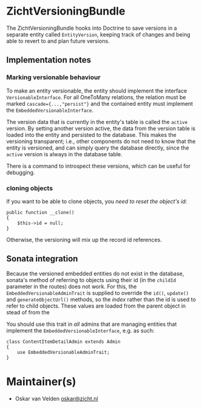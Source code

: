 # ZichtVersioningBundle #

The ZichtVersioningBundle hooks into Doctrine to save versions in a separate entity
called `EntityVersion`, keeping track of changes and being able to revert to and
plan future versions.

## Implementation notes ##

### Marking versionable behaviour ###
To make an entity versionable, the entity should implement the interface 
`VersionableInterface`. For all OneToMany relations, the relation must be marked
`cascade={...,"persist"}` and the contained entity must implement the
`EmbeddedVersionableInterface`. 

The version data that is currently in the entity's table is called the `active`
version. By setting another version active, the data from the version table
is loaded into the entity and persisted to the database. This makes the 
versioning transparent; i.e., other components do not need to know that the
entity is versioned, and can simply query the database directly, since the 
`active` version is always in the database table.

There is a command to introspect these versions, which can be useful for
debugging. 

### cloning objects ###
If you want to be able to clone objects, you *need to reset the object's id*:

```
public function __clone()
{
    $this->id = null;
}
```

Otherwise, the versioning will mix up the record id references. 

## Sonata integration ##
Because the versioned embedded entities do not exist in the database, sonata's
method of referring to objects using their id (in the `childId` parameter in the
routes) does not work. For this, the `EmbeddedVersionableAdminTrait` is supplied
to override the `id()`, `update()` and `generateObjectUrl()` methods, so the
*index* rather than the id is used to refer to child objects. These values
are loaded from the parent object in stead of from the 

You should use this trait in *all* admins that are managing entities that
implement the `EmbeddedVersionableInterface`, e.g. as such:

```
class ContentItemDetailAdmin extends Admin
{
    use EmbeddedVersionableAdminTrait;
}
```

# Maintainer(s)
* Oskar van Velden <oskar@zicht.nl>
